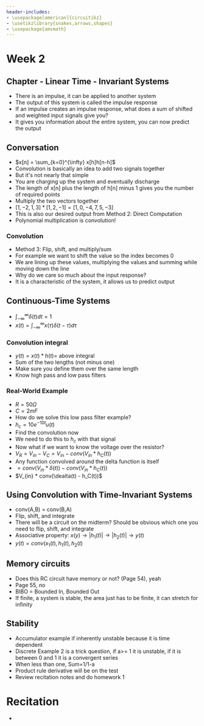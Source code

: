 ```yaml
---
header-includes:
- \usepackage[american]{circuitikz}
- \usetikzlibrary{snakes,arrows,shapes}
- \usepackage{amsmath}
---
```

# Week 2

## Chapter - Linear Time - Invariant Systems
* There is an impulse, it can be applied to another system
* The output of this system is called the impulse response
* If an impulse creates an impulse response, what does a sum of shifted and  weighted input signals give you? 
* It gives you information about the entire system, you can now predict the output

## Conversation
* $x[n] = \sum_{k=0}^{\infty} x[h]h[n-h]$
* Convolution is basically an idea to add two signals together
* But it's not nearly that simple
* You are charging up the system and eventually discharge
* The length of x[n] plus the length of h[n] minus 1 gives you the number of required points
* Multiply the two vectors together
* $[1,-2,1,3] * [1,2,-1] = [1, 0, -4, 7, 5, -3]$
* This is also our desired output from Method 2: Direct Computation
* Polynomial multiplication is convolution!

### Convolution
* Method 3: Flip, shift, and multiply/sum
* For example we want to shift the value so the index becomes 0
* We are lining up these values, multiplying the values and summing while moving down the line 
* Why do we care so much about the input response?
* It is a characteristic of the system, it allows us to predict output

## Continuous-Time Systems
* $\int_{-\infty}^{\infty} \delta(t) dt = 1$
* $x(t) = \int_{-\infty}^{\infty} x(\tau)\delta(t-\tau) d\tau$
### Convolution integral
* $y(t) = x(t) * h(t) =$ above integral
* Sum of the two lengths (not minus one)
* Make sure you define them over the same length
* Know high pass and low pass filters

### Real-World Example
* $R=50\Omega$
* $C=2mF$
* How do we solve this low pass filter example?
* $h_c = 10e^{-10t}u(t)$
* Find the convolution now
* We need to do this to $h_c$ with that signal
* Now what if we want to know the voltage over the resistor?
* $V_R = V_{in}-V_C = V_{in} - conv(V_{in} * h_C (t) )$
* Any function convolved around the delta function is itself
* $=conv(V_{in} * \delta(t)) - conv(V_{in} * h_C (t))$
* $V_{in} * conv(\dealta(t) - h_C(t))$

## Using Convolution with Time-Invariant Systems
* conv(A,B) = conv(B,A)
* Flip, shift, and integrate
* There will be a circuit on the midterm? Should be obvious which one you need to flip, shift, and integrate 
* Associative property: $x(y) \rightarrow |h_1(t)| \rightarrow |h_2(t)| \rightarrow y(t)$
* $y(t) = conv(x_1(t), h_1(t), h_2(t)$

## Memory circuits
* Does this RC circuit have memory or not? (Page 54), yeah
* Page 55, no
* BIBO =  Bounded In, Bounded Out
* If finite, a system is stable, the area just has to be finite, it can stretch for infinity

## Stability
* Accumulator example if inherently unstable because it is time dependent
* Discrete Example 2 is a trick question, if a>= 1 it is unstable, if it is between 0 and 1 it is a convergent series
* When less than one, Sum=1/1-a
* Product rule derivative will be on the test
* Review recitation notes and do homework 1

# Recitation
*
